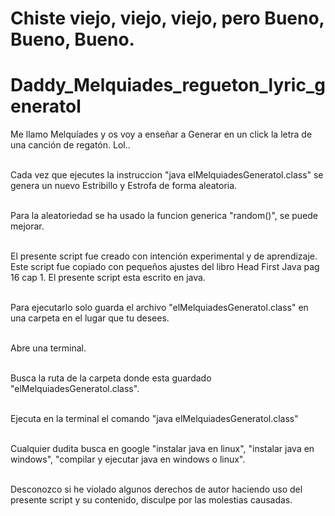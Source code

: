 # Chiste viejo, viejo, viejo, pero Bueno, Bueno, Bueno.
# Daddy_Melquiades_regueton_lyric_generatol
Me llamo Melquíades y os voy a enseñar a Generar en un click la letra de una canción de regatón. Lol.. 

<br>Cada vez que ejecutes la instruccion "java elMelquiadesGeneratol.class" se genera un nuevo Estribillo y Estrofa de forma aleatoria.

<br>Para la aleatoriedad se ha usado la funcion generica "random()", se puede mejorar.

<br>El presente script fue creado con intención experimental y de aprendizaje. Este script fue copiado con pequeños ajustes del libro Head First Java pag 16 cap 1. El presente script esta escrito en java.

<br>Para ejecutarlo solo guarda el archivo "elMelquiadesGeneratol.class" en una carpeta en el lugar que tu desees.

<br>Abre una terminal.

<br>Busca la ruta de la carpeta donde esta guardado "elMelquiadesGeneratol.class".

<br>Ejecuta en la terminal el comando "java elMelquiadesGeneratol.class"

<br>Cualquier dudita busca en google "instalar java en linux", "instalar java en windows", "compilar y ejecutar java en windows o linux".

<br>Desconozco si he violado algunos derechos de autor haciendo uso del presente script y su contenido, disculpe por las molestias causadas.
